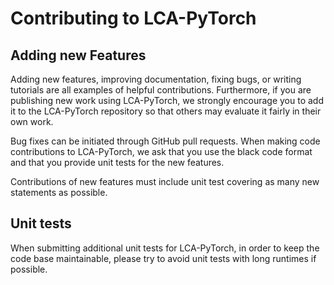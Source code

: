 # Contributing to LCA-PyTorch

## Adding new Features
Adding new features, improving documentation, fixing bugs, or writing tutorials are all examples of helpful 
contributions. Furthermore, if you are publishing new work using LCA-PyTorch, we strongly encourage you to add it to the 
LCA-PyTorch repository so that others may evaluate it fairly in their own work.

Bug fixes can be initiated through GitHub pull requests. When making code contributions to LCA-PyTorch, we ask that you use the black code format and that you provide unit tests for the new features.

Contributions of new features must include unit test covering as many new statements as possible.

## Unit tests
When submitting additional unit tests for LCA-PyTorch, in order to keep the code base maintainable, please try to avoid unit tests with long runtimes if possible.
